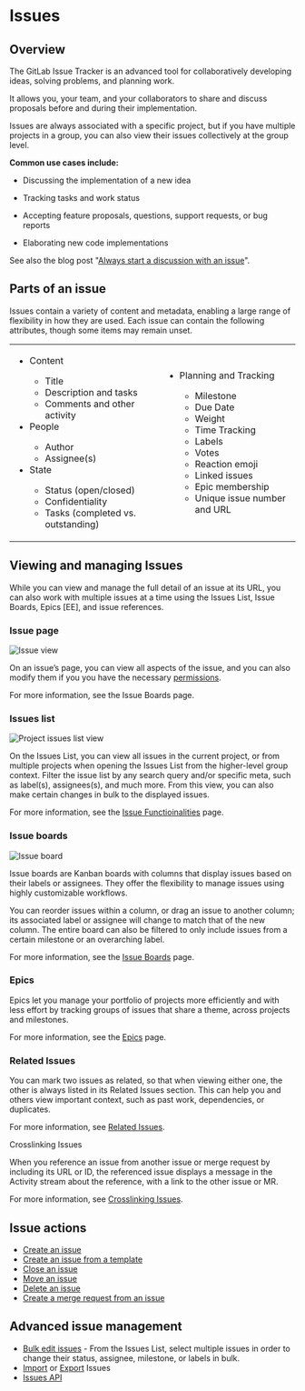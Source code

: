 # Issues

## Overview

The GitLab Issue Tracker is an advanced tool for collaboratively developing ideas, solving problems, and planning work.

It allows you, your team, and your collaborators to share and discuss proposals before and during their implementation.

Issues are always associated with a specific project, but if you have multiple projects in a group, you can also view their issues collectively at the group level.

**Common use cases include:**

* Discussing the implementation of a new idea

* Tracking tasks and work status

* Accepting feature proposals, questions, support requests, or bug reports

* Elaborating new code implementations

See also the blog post "[Always start a discussion with an issue](https://about.gitlab.com/2016/03/03/start-with-an-issue/)".

## Parts of an issue

Issues contain a variety of content and metadata, enabling a large range of flexibility in how they are used. Each issue can contain the following attributes, though some items may remain unset.

<table>
  <tr>
    <td>
       <ul><li>Content</li>
<ul><li>Title</li>
<li>Description and tasks</li>
<li>Comments and other activity</li></ul>
<li>People</li>
<ul><li>Author</li>
<li>Assignee(s)</li></ul>
<li>State</li>
<ul><li>Status (open/closed)</li>
<li>Confidentiality</li>
<li>Tasks (completed vs. outstanding)</li></ul></ul></td>
    <td>
       <ul><li>Planning and Tracking</li>
<ul><li>Milestone</li>
<li>Due Date</li>
<li>Weight</li>
<li>Time Tracking</li>
<li>Labels</li>
<li>Votes</li>
<li>Reaction emoji</li>
<li>Linked issues</li>
<li>Epic membership</li>
<li>Unique issue number and URL</li></ul></td>
  </tr>
</table>


## Viewing and managing Issues

While you can view and manage the full detail of an issue at its URL, you can also work with multiple issues at a time using the Issues List, Issue Boards, Epics [EE], and issue references.

### Issue page

![Issue view](img/issues_main_view.png)

On an issue’s page, you can view all aspects of the issue, and you can also modify them if you you have the necessary [permissions](../../../permissions.md).

For more information, see the Issue Boards page.

### Issues list

![Project issues list view](img/project_issues_list_view.png)


On the Issues List, you can view all issues in the current project, or from multiple projects when opening the Issues List from the higher-level group context. Filter the issue list by any search query and/or specific meta, such as label(s), assignees(s), and much more. From this view, you can also make certain changes in bulk to the displayed issues.

For more information, see the [Issue Functioinalities](issues_functionalities.md) page.

### Issue boards

![Issue board](img/issue_board.png)

Issue boards are Kanban boards with columns that display issues based on their labels or assignees. They offer the flexibility to manage issues using highly customizable workflows.

You can reorder issues within a column, or drag an issue to another column; its associated label or assignee will change to match that of the new column. The entire board can also be filtered to only include issues from a certain milestone or an overarching label.

For more information, see the [Issue Boards](../issue_board.md) page.

### Epics

Epics let you manage your portfolio of projects more efficiently and with less effort by tracking groups of issues that share a theme, across projects and milestones.

For more information, see the [Epics](../../group/epics/index.md) page.

### Related Issues

You can mark two issues as related, so that when viewing either one, the other is always listed in its Related Issues section. This can help you and others view important context, such as past work, dependencies, or duplicates.

For more information, see [Related Issues](related_issues.md).

Crosslinking Issues

When you reference an issue from another issue or merge request by including its URL or ID, the referenced issue displays a message in the Activity stream about the reference, with a link to the other issue or MR.

For more information, see [Crosslinking Issues](crosslinking_issues.md).

## Issue actions

* [Create an issue](create_new_issue.md) 
* [Create an issue from a template](../project/description_templates.md#using-the-templates) 
* [Close an issue](closing_issues.md)
* [Move an issue](moving_issues.md)
* [Delete an issue](deleting_issues.md)
* [Create a merge request from an issue](issues_functionalities.md#18-new-merge-request)

## Advanced issue management

* [Bulk edit issues](../bulk_editing.md) - From the Issues List, select multiple issues in order to change their status, assignee, milestone, or labels in bulk.
* [Import](csv_import.md) or [Export](csv_export.md) Issues 
* [Issues API](../../../api/issues.md)